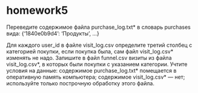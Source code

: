 # homework5
Переведите содержимое файла purchase_log.txt* в словарь purchases вида:
{‘1840e0b9d4’: ‘Продукты’, …}

Для каждого user_id в файле visit_log.csv определите третий столбец с категорией покупки, если покупка была, сам файл visit_log.csv* изменять не надо. Запишите в файл funnel.csv визиты из файла visit_log.csv*, в которых были покупки с указанием категории.
Учтите условия на данные:
содержимое purchase_log.txt* помещается в оперативную память компьютера;
содержимое visit_log.csv* — нет; используйте только построчную обработку этого файла.
